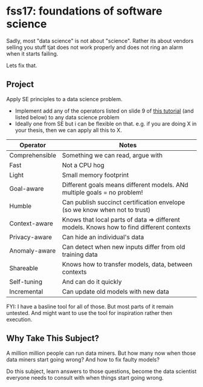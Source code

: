 # fss17: foundations of software science

Sadly, most "data science" is not about "science". Rather its about vendors selling you stuff tjat does not work properly and does not
ring an alarm when it starts failing.

Lets fix that.

## Project

Apply SE principles to a data science problem. 

- Implement add any of the operators listed on slide 9 of [this tutorial](http://tiny.cc/timm) (and listed below) to any 
  data science problem 
- Ideally one from SE but i can be flexible on that. e.g. if you are doing X in your thesis, then we can apply all this to X.


  
Operator | Notes
------|--------
Comprehensible | Something we can read, argue with
Fast | Not a CPU hog
Light |Small memory footprint 
Goal-aware |Different goals means different models. ANd multiple goals = no problem!
Humble | Can publish succinct certification envelope (so we know when not to trust)
Context-aware | Knows that local parts of data ⇒ different models. Knows how to find different contexts
Privacy-aware | Can hide an individual's data
Anomaly-aware | Can detect when new inputs differ from old training data
Shareable | Knows how to transfer models, data, between contexts
Self-tuning | And can do it quickly
Incremental | Can update old models with new data


FYI: I have a basline tool for all of those. But most parts of it remain untested. And might want to use
         the tool for inspiration rather then execution.

## Why Take This Subject?

A million million people can run data miners. But how many  now when those data miners start going wrong? And how to fix faulty models?

Do this subject, learn answers to those questions, become the data scientist everyone needs to consult with  when things start going wrong.
